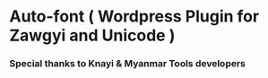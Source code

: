 # Auto-font ( Wordpress Plugin for Zawgyi and Unicode )
### Special thanks to Knayi & Myanmar Tools developers